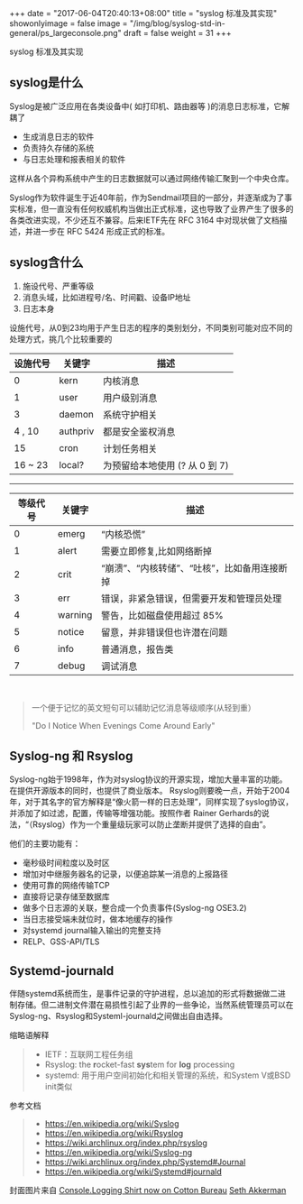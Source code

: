 +++
date = "2017-06-04T20:40:13+08:00"
title = "syslog 标准及其实现"
showonlyimage = false
image = "/img/blog/syslog-std-in-general/ps_largeconsole.png"
draft = false
weight = 31
+++

syslog 标准及其实现
<!--more-->

## syslog是什么
Syslog是被广泛应用在各类设备中( 如打印机、路由器等 )的消息日志标准，它解耦了

- 生成消息日志的软件
- 负责持久存储的系统
- 与日志处理和报表相关的软件

这样从各个异构系统中产生的日志数据就可以通过网络传输汇聚到一个中央仓库。

Syslog作为软件诞生于近40年前，作为Sendmail项目的一部分，并逐渐成为了事实标准，但一直没有任何权威机构当做出正式标准，这也导致了业界产生了很多的各类改进实现，不少还互不兼容。后来IETF先在 RFC 3164 中对现状做了文档描述，并进一步在 RFC 5424 形成正式的标准。

## syslog含什么
1. 施设代号、严重等级
2. 消息头域，比如进程号/名、时间戳、设备IP地址
3. 日志本身

设施代号，从0到23均用于产生日志的程序的类别划分，不同类别可能对应不同的处理方式，挑几个比较重要的

设施代号 | 关键字 | 描述
----|----|------
0 | kern | 内核消息
1 | user | 用户级别消息
3 | daemon | 系统守护相关
4 , 10 | authpriv | 都是安全鉴权消息
15 | cron | 计划任务相关
16 ~ 23 | local? | 为预留给本地使用 (? 从 0 到 7)

---

等级代号 | 关键字 | 描述
--------|--------|-----
0 | emerg | “内核恐慌”
1 | alert | 需要立即修复,比如网络断掉
2 | crit | “崩溃”、“内核转储”、“吐核”，比如备用连接断掉
3 | err | 错误，非紧急错误，但需要开发和管理员处理
4 | warning | 警告，比如磁盘使用超过 85%
5 | notice | 留意，并非错误但也许潜在问题
6 | info | 普通消息，报告类
7 | debug | 调试消息

<br />

> 一个便于记忆的英文短句可以辅助记忆消息等级顺序(从轻到重）  
>
> "Do I Notice When Evenings Come Around Early"

## Syslog-ng 和 Rsyslog
Syslog-ng始于1998年，作为对syslog协议的开源实现，增加大量丰富的功能。在提供开源版本的同时，也提供了商业版本。
Rsyslog则要晚一点，开始于2004年，对于其名字的官方解释是“像火箭一样的日志处理”，同样实现了syslog协议，并添加了如过滤，配置，传输等增强功能。按照作者 Rainer Gerhards的说法，“（Rsyslog）作为一个重量级玩家可以防止垄断并提供了选择的自由”。

他们的主要功能有：

- 毫秒级时间粒度以及时区
- 增加对中继服务器名的记录，以便追踪某一消息的上报路径
- 使用可靠的网络传输TCP
- 直接将记录存储至数据库
- 做多个日志源的关联，整合成一个负责事件(Syslog-ng OSE3.2)
- 当日志接受端未就位时，做本地缓存的操作
- 对systemd journal输入输出的完整支持
- RELP、GSS-API/TLS

## Systemd-journald
伴随systemd系统而生，是事件记录的守护进程，总以追加的形式将数据做二进制存储。但二进制文件潜在易损性引起了业界的一些争论，当然系统管理员可以在Syslog-ng、Rsyslog和Systeml-journald之间做出自由选择。

缩略语解释

> - IETF：互联网工程任务组
> - Rsyslog: the **r**ocket-fast **sys**tem for **log** processing
> - systemd: 用于用户空间初始化和相关管理的系统，和System V或BSD init类似

参考文档

> - https://en.wikipedia.org/wiki/Syslog
> - https://en.wikipedia.org/wiki/Rsyslog
> - https://wiki.archlinux.org/index.php/rsyslog
> - https://en.wikipedia.org/wiki/Syslog-ng
> - https://wiki.archlinux.org/index.php/Systemd#Journal
> - https://en.wikipedia.org/wiki/Systemd#journald

封面图片来自 [Console.Logging Shirt now on Cotton Bureau](https://dribbble.com/shots/1213782-Console-Logging-Shirt-now-on-Cotton-Bureau) <a href="https://dribbble.com/sethakkerman"><i class="fa fa-dribbble" aria-hidden="true"></i> Seth Akkerman</a>  
